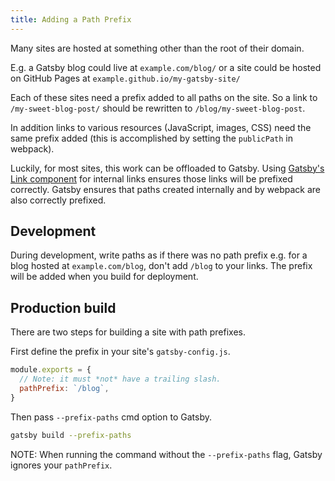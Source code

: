 ```yaml
---
title: Adding a Path Prefix
---
```


Many sites are hosted at something other than the root of their domain.

E.g. a Gatsby blog could live at `example.com/blog/` or a site could be hosted
on GitHub Pages at `example.github.io/my-gatsby-site/`

Each of these sites need a prefix added to all paths on the site. So a link to
`/my-sweet-blog-post/` should be rewritten to `/blog/my-sweet-blog-post`.

In addition links to various resources (JavaScript, images, CSS) need the same
prefix added (this is accomplished by setting the `publicPath` in webpack).

Luckily, for most sites, this work can be offloaded to Gatsby. Using
[Gatsby's Link component](/packages/gatsby/) for internal links ensures those links
will be prefixed correctly. Gatsby ensures that paths created internally and by
webpack are also correctly prefixed.

## Development

During development, write paths as if there was no path prefix e.g. for a blog
hosted at `example.com/blog`, don't add `/blog` to your links. The prefix will
be added when you build for deployment.

## Production build

There are two steps for building a site with path prefixes.

First define the prefix in your site's `gatsby-config.js`.

```javascript
module.exports = {
  // Note: it must *not* have a trailing slash.
  pathPrefix: `/blog`,
}
```

Then pass `--prefix-paths` cmd option to Gatsby.

```sh
gatsby build --prefix-paths
```

NOTE: When running the command without the `--prefix-paths` flag, Gatsby ignores
your `pathPrefix`.

